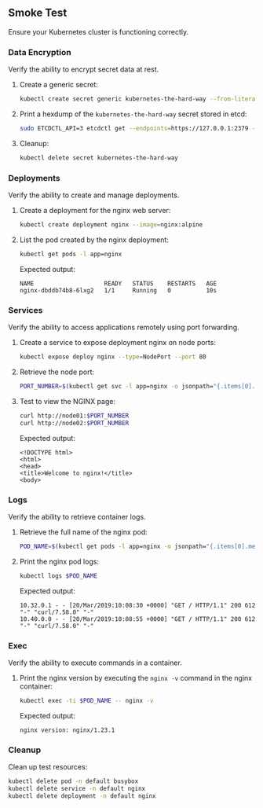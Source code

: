 ## Smoke Test

Ensure your Kubernetes cluster is functioning correctly.

### Data Encryption

Verify the ability to encrypt secret data at rest.

1. Create a generic secret:

   ```bash
   kubectl create secret generic kubernetes-the-hard-way --from-literal="mykey=mydata"
   ```

2. Print a hexdump of the `kubernetes-the-hard-way` secret stored in etcd:

   ```bash
   sudo ETCDCTL_API=3 etcdctl get --endpoints=https://127.0.0.1:2379 --cacert=/etc/etcd/ca.crt --cert=/etc/etcd/etcd-server.crt --key=/etc/etcd/etcd-server.key /registry/secrets/default/kubernetes-the-hard-way | hexdump -C
   ```

3. Cleanup:
   ```bash
   kubectl delete secret kubernetes-the-hard-way
   ```

### Deployments

Verify the ability to create and manage deployments.

1. Create a deployment for the nginx web server:

   ```bash
   kubectl create deployment nginx --image=nginx:alpine
   ```

2. List the pod created by the nginx deployment:

   ```bash
   kubectl get pods -l app=nginx
   ```

   Expected output:

   ```
   NAME                    READY   STATUS    RESTARTS   AGE
   nginx-dbddb74b8-6lxg2   1/1     Running   0          10s
   ```

### Services

Verify the ability to access applications remotely using port forwarding.

1. Create a service to expose deployment nginx on node ports:

   ```bash
   kubectl expose deploy nginx --type=NodePort --port 80
   ```

2. Retrieve the node port:

   ```bash
   PORT_NUMBER=$(kubectl get svc -l app=nginx -o jsonpath="{.items[0].spec.ports[0].nodePort}")
   ```

3. Test to view the NGINX page:

   ```bash
   curl http://node01:$PORT_NUMBER
   curl http://node02:$PORT_NUMBER
   ```

   Expected output:

   ```
   <!DOCTYPE html>
   <html>
   <head>
   <title>Welcome to nginx!</title>
   <body>
   ```

### Logs

Verify the ability to retrieve container logs.

1. Retrieve the full name of the nginx pod:

   ```bash
   POD_NAME=$(kubectl get pods -l app=nginx -o jsonpath="{.items[0].metadata.name}")
   ```

2. Print the nginx pod logs:

   ```bash
   kubectl logs $POD_NAME
   ```

   Expected output:

   ```
   10.32.0.1 - - [20/Mar/2019:10:08:30 +0000] "GET / HTTP/1.1" 200 612 "-" "curl/7.58.0" "-"
   10.40.0.0 - - [20/Mar/2019:10:08:55 +0000] "GET / HTTP/1.1" 200 612 "-" "curl/7.58.0" "-"
   ```

### Exec

Verify the ability to execute commands in a container.

1. Print the nginx version by executing the `nginx -v` command in the nginx container:

   ```bash
   kubectl exec -ti $POD_NAME -- nginx -v
   ```

   Expected output:

   ```
   nginx version: nginx/1.23.1
   ```

### Cleanup

Clean up test resources:

```bash
kubectl delete pod -n default busybox
kubectl delete service -n default nginx
kubectl delete deployment -n default nginx
```
